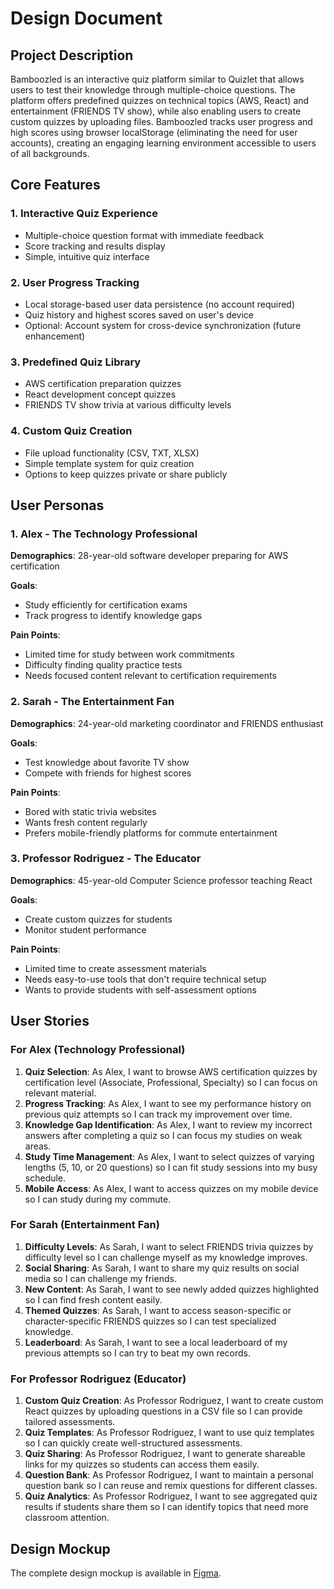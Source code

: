 # Design Document

## Project Description

Bamboozled is an interactive quiz platform similar to Quizlet that allows users to test their knowledge through multiple-choice questions. The platform offers predefined quizzes on technical topics (AWS, React) and entertainment (FRIENDS TV show), while also enabling users to create custom quizzes by uploading files. Bamboozled tracks user progress and high scores using browser localStorage (eliminating the need for user accounts), creating an engaging learning environment accessible to users of all backgrounds.

## Core Features

### 1. Interactive Quiz Experience

- Multiple-choice question format with immediate feedback
- Score tracking and results display
- Simple, intuitive quiz interface

### 2. User Progress Tracking

- Local storage-based user data persistence (no account required)
- Quiz history and highest scores saved on user's device
- Optional: Account system for cross-device synchronization (future enhancement)

### 3. Predefined Quiz Library

- AWS certification preparation quizzes
- React development concept quizzes
- FRIENDS TV show trivia at various difficulty levels

### 4. Custom Quiz Creation

- File upload functionality (CSV, TXT, XLSX)
- Simple template system for quiz creation
- Options to keep quizzes private or share publicly

## User Personas

### 1. Alex - The Technology Professional

**Demographics**: 28-year-old software developer preparing for AWS certification

**Goals**:

- Study efficiently for certification exams
- Track progress to identify knowledge gaps

**Pain Points**:

- Limited time for study between work commitments
- Difficulty finding quality practice tests
- Needs focused content relevant to certification requirements

### 2. Sarah - The Entertainment Fan

**Demographics**: 24-year-old marketing coordinator and FRIENDS enthusiast

**Goals**:

- Test knowledge about favorite TV show
- Compete with friends for highest scores

**Pain Points**:

- Bored with static trivia websites
- Wants fresh content regularly
- Prefers mobile-friendly platforms for commute entertainment

### 3. Professor Rodriguez - The Educator

**Demographics**: 45-year-old Computer Science professor teaching React

**Goals**:

- Create custom quizzes for students
- Monitor student performance

**Pain Points**:

- Limited time to create assessment materials
- Needs easy-to-use tools that don't require technical setup
- Wants to provide students with self-assessment options

## User Stories

### For Alex (Technology Professional)

1. **Quiz Selection**: As Alex, I want to browse AWS certification quizzes by certification level (Associate, Professional, Specialty) so I can focus on relevant material.
2. **Progress Tracking**: As Alex, I want to see my performance history on previous quiz attempts so I can track my improvement over time.
3. **Knowledge Gap Identification**: As Alex, I want to review my incorrect answers after completing a quiz so I can focus my studies on weak areas.
4. **Study Time Management**: As Alex, I want to select quizzes of varying lengths (5, 10, or 20 questions) so I can fit study sessions into my busy schedule.
5. **Mobile Access**: As Alex, I want to access quizzes on my mobile device so I can study during my commute.

### For Sarah (Entertainment Fan)

1. **Difficulty Levels**: As Sarah, I want to select FRIENDS trivia quizzes by difficulty level so I can challenge myself as my knowledge improves.
2. **Social Sharing**: As Sarah, I want to share my quiz results on social media so I can challenge my friends.
3. **New Content**: As Sarah, I want to see newly added quizzes highlighted so I can find fresh content easily.
4. **Themed Quizzes**: As Sarah, I want to access season-specific or character-specific FRIENDS quizzes so I can test specialized knowledge.
5. **Leaderboard**: As Sarah, I want to see a local leaderboard of my previous attempts so I can try to beat my own records.

### For Professor Rodriguez (Educator)

1. **Custom Quiz Creation**: As Professor Rodriguez, I want to create custom React quizzes by uploading questions in a CSV file so I can provide tailored assessments.
2. **Quiz Templates**: As Professor Rodriguez, I want to use quiz templates so I can quickly create well-structured assessments.
3. **Quiz Sharing**: As Professor Rodriguez, I want to generate shareable links for my quizzes so students can access them easily.
4. **Question Bank**: As Professor Rodriguez, I want to maintain a personal question bank so I can reuse and remix questions for different classes.
5. **Quiz Analytics**: As Professor Rodriguez, I want to see aggregated quiz results if students share them so I can identify topics that need more classroom attention.

## Design Mockup

The complete design mockup is available in [Figma](https://www.figma.com/design/hZOJtxIxFm480Q9flBV4eZ/CS5610_Project_Design?node-id=16-2).
